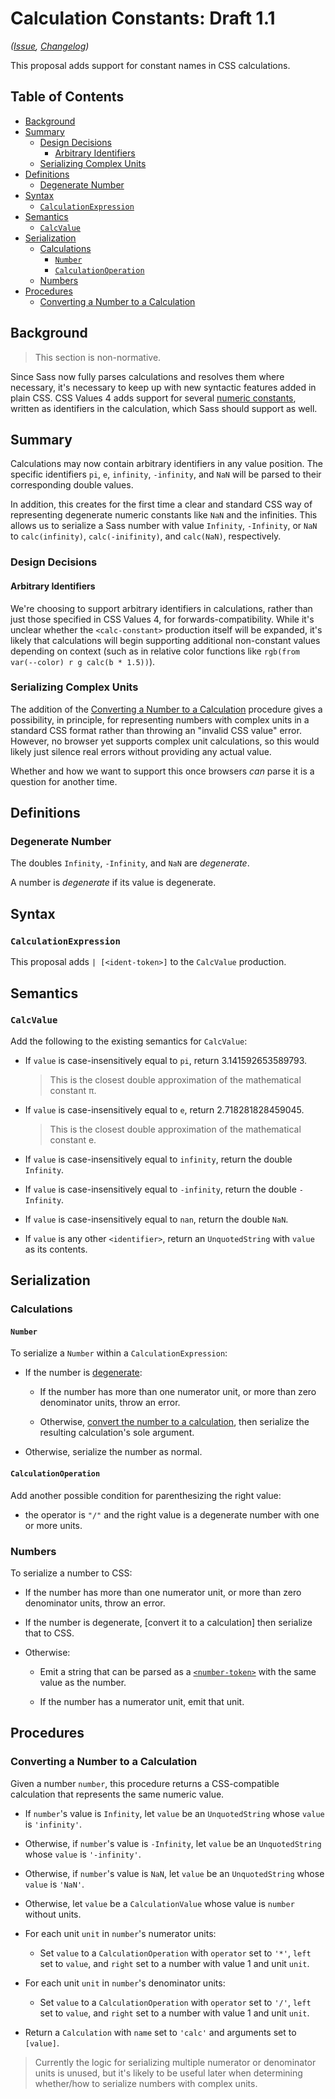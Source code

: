 # Calculation Constants: Draft 1.1

*([Issue](https://github.com/sass/sass/issues/3258), [Changelog](calc-constants.changes.md))*

This proposal adds support for constant names in CSS calculations.

## Table of Contents

* [Background](#background)
* [Summary](#summary)
  * [Design Decisions](#design-decisions)
    * [Arbitrary Identifiers](#arbitrary-identifiers)
  * [Serializing Complex Units](#serializing-complex-units)
* [Definitions](#definitions)
  * [Degenerate Number](#degenerate-number)
* [Syntax](#syntax)
  * [`CalculationExpression`](#calculationexpression)
* [Semantics](#semantics)
  * [`CalcValue`](#calcvalue)
* [Serialization](#serialization)
  * [Calculations](#calculations)
    * [`Number`](#number)
    * [`CalculationOperation`](#calculationoperation)
  * [Numbers](#numbers)
* [Procedures](#procedures)
  * [Converting a Number to a Calculation](#converting-a-number-to-a-calculation)

## Background

> This section is non-normative.

Since Sass now fully parses calculations and resolves them where necessary, it's
necessary to keep up with new syntactic features added in plain CSS. CSS Values
4 adds support for several [numeric constants], written as identifiers in the
calculation, which Sass should support as well.

[numeric constants]: https://www.w3.org/TR/css-values-4/#calc-constants

## Summary

Calculations may now contain arbitrary identifiers in any value position. The
specific identifiers `pi`, `e`, `infinity`, `-infinity`, and `NaN` will be
parsed to their corresponding double values.

In addition, this creates for the first time a clear and standard CSS way of
representing degenerate numeric constants like `NaN` and the infinities. This
allows us to serialize a Sass number with value `Infinity`, `-Infinity`, or
`NaN` to `calc(infinity)`, `calc(-inifinity)`, and `calc(NaN)`, respectively.

### Design Decisions

#### Arbitrary Identifiers

We're choosing to support arbitrary identifiers in calculations, rather than
just those specified in CSS Values 4, for forwards-compatibility. While it's
unclear whether the `<calc-constant>` production itself will be expanded, it's
likely that calculations will begin supporting additional non-constant values
depending on context (such as in relative color functions like `rgb(from
var(--color) r g calc(b * 1.5))`).

### Serializing Complex Units

The addition of the [Converting a Number to a Calculation] procedure gives a
possibility, in principle, for representing numbers with complex units in a
standard CSS format rather than throwing an "invalid CSS value" error. However,
no browser yet supports complex unit calculations, so this would likely just
silence real errors without providing any actual value.

[Converting a Number to a Calculation]: #converting-a-number-to-a-calculation

Whether and how we want to support this once browsers _can_ parse it is a
question for another time.

## Definitions

### Degenerate Number

The doubles `Infinity`, `-Infinity`, and `NaN` are _degenerate_.

A number is _degenerate_ if its value is degenerate.

## Syntax

### `CalculationExpression`

This proposal adds <code>| [\<ident-token>]</code> to the `CalcValue`
production.

[\<calc-constant>]: https://drafts.csswg.org/css-syntax-3/#ident-token-diagram

## Semantics

### `CalcValue`

Add the following to the existing semantics for `CalcValue`:

* If `value` is case-insensitively equal to `pi`, return 3.141592653589793.

  > This is the closest double approximation of the mathematical constant π.

* If `value` is case-insensitively equal to `e`, return 2.718281828459045.

  > This is the closest double approximation of the mathematical constant e.

* If `value` is case-insensitively equal to `infinity`, return the double
  `Infinity`.

* If `value` is case-insensitively equal to `-infinity`, return the double
  `-Infinity`.

* If `value` is case-insensitively equal to `nan`, return the double `NaN`.

* If `value` is any other `<identifier>`, return an `UnquotedString` with
  `value` as its contents.

## Serialization

### Calculations

#### `Number`

To serialize a `Number` within a `CalculationExpression`:

* If the number is [degenerate]:

  * If the number has more than one numerator unit, or more than zero denominator
    units, throw an error.

  * Otherwise, [convert the number to a calculation], then serialize the
    resulting calculation's sole argument.

  [degenerate]: #degenerate-number
  [convert the number to a calculation]: #converting-a-number-to-a-calculation

* Otherwise, serialize the number as normal.

#### `CalculationOperation`

Add another possible condition for parenthesizing the right value:

* the operator is `"/"` and the right value is a degenerate number with one or
  more units.

### Numbers

To serialize a number to CSS:

* If the number has more than one numerator unit, or more than zero denominator
  units, throw an error.

* If the number is degenerate, [convert it to a calculation] then serialize that
  to CSS.

* Otherwise:

  * Emit a string that can be parsed as a [`<number-token>`] with the
    same value as the number.

    [`<number-token>`]: https://www.w3.org/TR/css-syntax-3/#typedef-number-token

  * If the number has a numerator unit, emit that unit.

## Procedures

### Converting a Number to a Calculation

Given a number `number`, this procedure returns a CSS-compatible calculation
that represents the same numeric value.

* If `number`'s value is `Infinity`, let `value` be an `UnquotedString` whose
  `value` is `'infinity'`.

* Otherwise, if `number`'s value is `-Infinity`, let `value` be an
  `UnquotedString` whose `value` is `'-infinity'`.

* Otherwise, if `number`'s value is `NaN`, let `value` be an `UnquotedString`
  whose `value` is `'NaN'`.

* Otherwise, let `value` be a `CalculationValue` whose value is `number` without
  units.

* For each unit `unit` in `number`'s numerator units:

  * Set `value` to a `CalculationOperation` with `operator` set to `'*'`, `left`
    set to `value`, and `right` set to a number with value 1 and unit `unit`.

* For each unit `unit` in `number`'s denominator units:

  * Set `value` to a `CalculationOperation` with `operator` set to `'/'`, `left`
    set to `value`, and `right` set to a number with value 1 and unit `unit`.

* Return a `Calculation` with `name` set to `'calc'` and arguments set to
  `[value]`.

> Currently the logic for serializing multiple numerator or denominator units is
> unused, but it's likely to be useful later when determining whether/how to
> serialize numbers with complex units.
